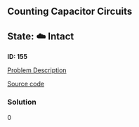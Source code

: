 ## Counting Capacitor Circuits

## State: :cloud: **Intact**

**ID: 155**

[Problem Description](https://projecteuler.net/problem=155)

[Source code](main.cpp)

### Solution
0